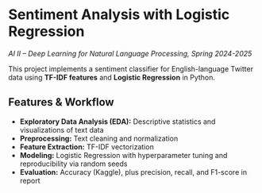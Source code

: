 # Sentiment Analysis with Logistic Regression  
*AI II – Deep Learning for Natural Language Processing, Spring 2024-2025*

This project implements a sentiment classifier for English-language Twitter data using **TF-IDF features** and **Logistic Regression** in Python.  

## Features & Workflow
- **Exploratory Data Analysis (EDA):** Descriptive statistics and visualizations of text data  
- **Preprocessing:** Text cleaning and normalization  
- **Feature Extraction:** TF-IDF vectorization  
- **Modeling:** Logistic Regression with hyperparameter tuning and reproducibility via random seeds  
- **Evaluation:** Accuracy (Kaggle), plus precision, recall, and F1-score in report  
